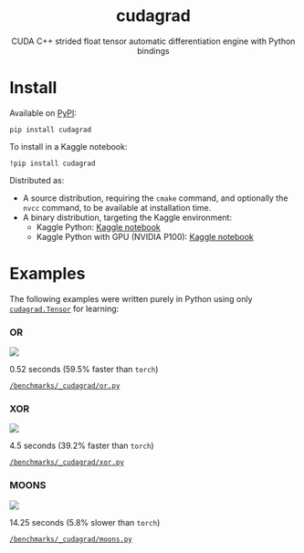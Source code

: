 <div align="center">
<h1>
    <div>cudagrad</div>
</h1>

CUDA C++ strided float tensor automatic differentiation engine with Python bindings

</div>

# Install

Available on [PyPI](https://pypi.org/project/cudagrad/):

```
pip install cudagrad
```

To install in a Kaggle notebook:

```
!pip install cudagrad
```

Distributed as:

- A source distribution, requiring the `cmake` command, and optionally the `nvcc` command, to be available at installation time.
- A binary distribution, targeting the Kaggle environment:
    - Kaggle Python: [Kaggle notebook](https://www.kaggle.com/code/yrmoore/cudagrad-0-2-8-whl)
    - Kaggle Python with GPU (NVIDIA P100): [Kaggle notebook](https://www.kaggle.com/code/yrmoore/cudagrad-0-2-8-gpu-whl)

# Examples

The following examples were written purely in Python using only [`cudagrad.Tensor`](https://github.com/yrmo/cudagrad/blob/main/Tensor.ipynb) for learning:


### OR


![](https://raw.githubusercontent.com/yrmo/cudagrad/refs/heads/main/benchmarks/_cudagrad/plots/or.jpg)

0.52 seconds (59.5% faster than `torch`)

[`/benchmarks/_cudagrad/or.py`](https://github.com/yrmo/cudagrad/blob/main/benchmarks/_cudagrad/or.py)


### XOR


![](https://raw.githubusercontent.com/yrmo/cudagrad/refs/heads/main/benchmarks/_cudagrad/plots/xor.jpg)

4.5 seconds (39.2% faster than `torch`)

[`/benchmarks/_cudagrad/xor.py`](https://github.com/yrmo/cudagrad/blob/main/benchmarks/_cudagrad/xor.py)


### MOONS


![](https://raw.githubusercontent.com/yrmo/cudagrad/refs/heads/main/benchmarks/_cudagrad/plots/moons.jpg)

14.25 seconds (5.8% slower than `torch`)

[`/benchmarks/_cudagrad/moons.py`](https://github.com/yrmo/cudagrad/blob/main/benchmarks/_cudagrad/moons.py)

